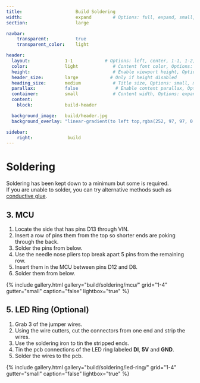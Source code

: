 ```yaml
---
title:                    Build Soldering
width:                    expand        # Options: full, expand, small, xsmall
section:                  large

navbar:
    transparent:          true
    transparent_color:    light

header:
  layout:             1-1            # Options: left, center, 1-1, 1-2, 1-3 or 2-3. Left, right options display this pages title and subtitle. 1-1, 1-2, 1-3 or 2-3 options display content of block file/s.
  color:              light             # Content font color, Options: light, dark
  height:                               # Enable viewport height, Options: full
  header_size:        large            # Only if height disabled
  heading_size:       medium            # Title size, Options: small, medium, large
  parallax:           false              # Enable content parallax, Options: true
  container:          small             # Content width, Options: expand, small, xsmall
  content:
    block:            build-header

  background_image:   build/header.jpg
  background_overlay: "linear-gradient(to left top,rgba(252, 97, 97, 0.8) 0%, rgba(69, 69, 69, 0.8) 80%)"

sidebar:
    right:             build
---
```


[part-conductive-glue]: https://www.aliexpress.com/item/4000805311240.html?spm=a2g0s.9042311.0.0.3c5d4c4dnGoHMw

# Soldering
Soldering has been kept down to a minimum but some is required.  
If you are unable to solder, you can try alternative methods such as [conductive glue](part-conductive-glue).

## 3. MCU
1. Locate the side that has pins D13 through VIN.
2. Insert a row of pins them from the top so shorter ends are poking through the back.
3. Solder the pins from below.
5. Use the needle nose pliers top break apart 5 pins from the remaining row.
6. Insert them in the MCU between pins D12 and D8.
7. Solder them from below.

{% include gallery.html 
  gallery="build/soldering/mcu/"
  grid="1-4"
  gutter="small"
  caption="false"
  lightbox="true"
%}

## 5. LED Ring (Optional)
1. Grab 3 of the jumper wires.
2. Using the wire cutters, cut the connectors from one end and strip the wires.
3. Use the soldering iron to tin the stripped ends.
4. Tin the pcb connections of the LED ring labeled **DI**, **5V** and **GND**.
5. Solder the wires to the pcb.

{% include gallery.html 
  gallery="build/soldering/led-ring/"
  grid="1-4"
  gutter="small"
  caption="false"
  lightbox="true"
%}